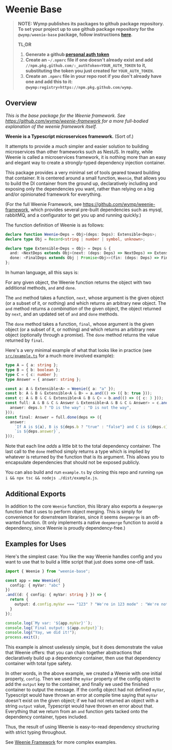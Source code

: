 Weenie Base
==================================================================================================

> **NOTE: Wymp publishes its packages to github package repository. To set your project up to use
> github package repository for the `@wymp/weenie-base` package, follow instructions
> [here](https://docs.github.com/en/packages/working-with-a-github-packages-registry/working-with-the-npm-registry).**
>
> **TL;DR**
>
> 1. **Generate a github [personal auth token](https://docs.github.com/en/authentication/keeping-your-account-and-data-secure/creating-a-personal-access-token)**
> 2. **Create an `~/.npmrc` file if one doesn't already exist and add `//npm.pkg.github.com/:_authToken=YOUR_AUTH_TOKEN`
>    to it, substituting the token you just created for `YOUR_AUTH_TOKEN`.**
> 3. **Create an `.npmrc` file in your repo root if you don't already have one and add this to it:
>    `@wymp:registry=https://npm.pkg.github.com/wymp`.**


## Overview

_This is the base package for the Weenie framework. See https://github.com/wymp/weenie-framework
for a more full-bodied explanation of the weenie framework itself._

**Weenie is a Typescript microservices framework.** (Sort of.)

It attempts to provide a _much_ simpler and easier solution to building microservices than other
frameworks such as NestJS. In reality, while Weenie is called a microservices framework, it is
nothing more than an easy and elegant way to create a strongly-typed dependency injection container.

This package provides a very minimal set of tools geared toward building that container. It is
centered around a small function, `Weenie`, that allows you to build the DI container from the
ground up, declaratively including and exposing only the dependencies you want, rather than relying
on a big and/or opinionated framework for everything.

(For the full Weenie Framework, see https://github.com/wymp/weenie-framework, which provides several
pre-built dependencies such as mysql, rabbitMQ, and a configurator to get you up and running
quickly.)

The function definition of Weenie is as follows:

```ts
declare function Weenie<Deps = Obj>(deps: Deps): Extensible<Deps>;
declare type Obj = Record<string | number | symbol, unknown>;

declare type Extensible<Deps = Obj> = Deps & {
  and: <NextDeps extends Obj>(next: (deps: Deps) => NextDeps) => Extensible<Deps & NextDeps>;
  done: <FinalDeps extends Obj | Promise<Obj>>(fin: (deps: Deps) => FinalDeps) => FinalDeps;
};
```

In human language, all this says is:

For any given object, the Weenie function returns the object with two additional methods, `and` and
`done`.

The `and` method takes a function, `next`, whose argument is the given object (or a subset of it, or
nothing) and which returns an arbitrary new object. The `and` method returns a _combination_ of the
given object, the object returned by `next`, and an updated set of `and` and `done` methods.

The `done` method takes a function, `final`, whose argument is the given object (or a subset of it,
or nothing) and which returns an arbitrary new object (optionally through a promise). The `done`
method returns the value returned by `final`.

Here's a very minimal example of what that looks like in practice (see [`src/example.ts`](./src/example.ts)
for a much more involved example):

```ts
type A = { a: string };
type B = { b: boolean };
type C = { c: number };
type Answer = { answer: string };

const a: A & Extensible<A> = Weenie({ a: "a" });
const b: A & B & Extensible<A & B> = a.and(() => ({ b: true }));
const c: A & B & C & Extensible<A & B & C> = b.and(() => ({ c: 3 }));
const full: A & B & C & Answer & Extensible<A & B & C & Answer> = c.and((deps: B) => ({
  answer: deps.b ? "D is the way" : "D is not the way",
}));
const final: Answer = full.done(deps => ({
  answer:
    `If A is ${a}, B is ${deps.b ? "true" : "false"} and C is ${deps.c}, then the answer ` +
    `is ${deps.answer}`,
}));
```

Note that each line _adds_ a little bit to the total dependency container. The last call to the
`done` method simply returns a type which is implied by whatever is returned by the function that is
its argument. This allows you to encapsulate dependencies that should not be exposed publicly.

You can also build and run `example.ts` by cloning this repo and running
`npm i && npx tsc && nodejs ./dist/example.js`.


## Additional Exports

In addition to the core `Weenie` function, this library also exports a `deepmerge` function that it
uses to perform object merging. This is simply for convenience for downstream libraries, since it
seems `deepmerge` is an oft-wanted function. (It only implements a native `deepmerge` function to
avoid a dependency, since Weenie is proudly dependency-free.)


## Examples for Uses

Here's the simplest case: You like the way Weenie handles config and you want to use that to
build a little script that just does some one-off task.

```ts
import { Weenie } from "weenie-base";

const app = new Weenie({
  config: { myVar: "abc" }
})
.and((d: { config: { myVar: string } }) => {
  return {
    output: d.config.myVar === "123" ? "We're in 123 mode" : "We're not in 123 mode",
  }
});

console.log(`My var: '${app.myVar}'`);
console.log(`Final output: ${app.output}`);
console.log("Yay, we did it!");
process.exit();
```

This example is almost uselessly simple, but it does demonstrate the value that Weenie offers: that
you can chain together abstractions that declaratively build up a dependency container, then use
that dependency container with total type safety.

In other words, in the above example, we created a Weenie with one initial property, `config`. Then
we used the `myVar` property of the config object to add the `output` key to the container, and
finally we used the finished container to output the message.  If the config object had not defined
`myVar`, Typescript would have thrown an error at compile time saying that `myVar` doesn't exist on
the given object; if we had not returned an object with a string `output` value, Typescript would
have thrown en error about that. Everything that we return from an `and` function gets tacked onto
the dependency container, types included.

Thus, the result of using Weenie is easy-to-read dependency structuring with strict typing
throughout.

See [Weenie Framework](https://github.com/wymp/weenie-framework) for more complex examples.

